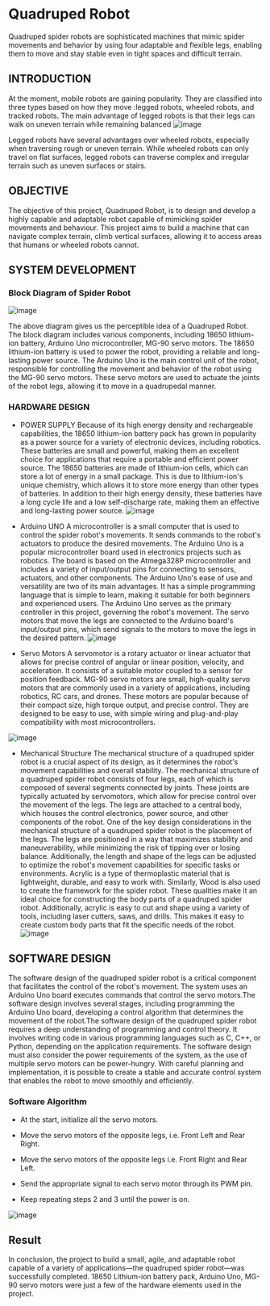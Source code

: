 # Quadruped Robot
Quadruped spider robots are sophisticated machines that mimic spider movements and
behavior by using four adaptable and flexible legs, enabling them to move and stay stable
even in tight spaces and difficult terrain. 
## INTRODUCTION
At the moment, mobile robots are gaining popularity. They are classified into three types
based on how they move :legged robots, wheeled robots, and tracked robots. The main
advantage of legged robots is that their legs can walk on uneven terrain while remaining
balanced
![image](https://github.com/Tansin9/spider-robot/assets/130788893/30cf3ad2-9b19-4918-a73d-d1bb18b491c9)

Legged robots have several advantages over wheeled robots, especially when traversing
rough or uneven terrain. While wheeled robots can only travel on flat surfaces, legged
robots can traverse complex and irregular terrain such as uneven surfaces or stairs.

## OBJECTIVE
The objective of this project, Quadruped Robot, is to design and develop a highly capable
and adaptable robot capable of mimicking spider movements and behaviour. This project
aims to build a machine that can navigate complex terrain, climb vertical surfaces, allowing it to access areas that humans or wheeled robots cannot.

## SYSTEM DEVELOPMENT
### Block Diagram of Spider Robot

![image](https://github.com/Tansin9/spider-robot/assets/130788893/37c1b3ac-b9f0-4b33-a02b-0f103a933ed2)


The above diagram gives us the perceptible idea of a Quadruped Robot. The block
diagram includes various components, including 18650 lithium-ion
battery, Arduino Uno microcontroller, MG-90 servo motors. The 18650 lithium-ion battery is used to power the robot,
providing a reliable and long-lasting power source. The Arduino Uno is the main
control unit of the robot, responsible for controlling the movement and behavior of
the robot using the MG-90 servo motors. These servo motors are used to actuate the
joints of the robot legs, allowing it to move in a quadrupedal manner. 

### HARDWARE DESIGN


-  POWER SUPPLY
  Because of its high energy density and rechargeable capabilities, the 18650
lithium-ion battery pack has grown in popularity as a power source for a variety of
electronic devices, including robotics. These batteries are small and powerful, making
them an excellent choice for applications that require a portable and efficient power
source. The 18650 batteries are made of lithium-ion cells, which can store a lot of energy
in a small package. This is due to lithium-ion's unique chemistry, which allows it to store
more energy than other types of batteries. In addition to their high energy density, these
batteries have a long cycle life and a low self-discharge rate, making them an effective
and long-lasting power source.
![image](https://github.com/Tansin9/spider-robot/assets/130788893/337f380b-0699-4eb7-9d71-8abbaf4c3eb0)



- Arduino UNO
A microcontroller is a small computer that is used to control the spider robot's
movements. It sends commands to the robot's actuators to produce the desired movements. The Arduino Uno is a popular
microcontroller board used in electronics projects such as robotics. The board is based on
the Atmega328P microcontroller and includes a variety of input/output pins for
connecting to sensors, actuators, and other components. The Arduino Uno's ease of use
and versatility are two of its main advantages. It has a simple programming language that
is simple to learn, making it suitable for both beginners and experienced users. The
Arduino Uno serves as the primary controller in this project, governing the robot's
movement. The servo motors that move the legs are connected to the Arduino board's
input/output pins, which send signals to the motors to move the legs in the desired
pattern.
![image](https://github.com/Tansin9/spider-robot/assets/130788893/4df883c7-9cc8-4205-af13-f41c34bbf553)



- Servo Motors
A servomotor is a rotary actuator or linear actuator that allows for precise control of
angular or linear position, velocity, and acceleration. It consists of a suitable motor
coupled to a sensor for position feedback. MG-90 servo motors are small, high-quality
servo motors that are commonly used in a variety of applications, including robotics, RC
cars, and drones. These motors are popular because of their compact size, high torque
output, and precise control. They are designed to be easy to use, with simple wiring and
plug-and-play compatibility with most microcontrollers. 

![image](https://github.com/Tansin9/spider-robot/assets/130788893/09a3fc11-e0d3-4a65-b217-5056a8af87f8)


- Mechanical Structure
The mechanical structure of a quadruped spider robot is a crucial aspect of its design, as
it determines the robot's movement capabilities and overall stability. The mechanical
structure of a quadruped spider robot consists of four legs, each of which is composed of
several segments connected by joints. These joints are typically actuated by servomotors,
which allow for precise control over the movement of the legs. The legs are attached to a
central body, which houses the control electronics, power source, and other components
of the robot. One of the key design considerations in the mechanical structure of a
quadruped spider robot is the placement of the legs. The legs are positioned in a way that
maximizes stability and maneuverability, while minimizing the risk of tipping over or
losing balance. Additionally, the length and shape of the legs can be adjusted to optimize
the robot's movement capabilities for specific tasks or environments. Acrylic is a type of
thermoplastic material that is lightweight, durable, and easy to work with. Similarly,
Wood is also used to create the framework for the spider robot. These qualities make it an
ideal choice for constructing the body parts of a quadruped spider robot. Additionally,
acrylic is easy to cut and shape using a variety of tools, including laser cutters, saws, and
drills. This makes it easy to create custom body parts that fit the specific needs of the
robot.
![image](https://github.com/Tansin9/spider-robot/assets/130788893/cdd16131-64c0-484e-aac8-1342a2b0cae6)


##  SOFTWARE DESIGN
The software design of the quadruped spider robot is a critical component that facilitates
the control of the robot's movement. The system uses an Arduino
Uno board executes commands that control the servo
motors.The software design involves several stages, including programming the Arduino Uno
board, developing a control algorithm that determines
the movement of the robot.The software design of the quadruped spider robot requires a deep understanding of
programming and control theory. It involves writing code in various programming
languages such as C, C++, or Python, depending on the application requirements. The
software design must also consider the power requirements of the system, as the use of
multiple servo motors can be power-hungry. With careful planning and implementation,
it is possible to create a stable and accurate control system that enables the robot to move
smoothly and efficiently.

### Software Algorithm
- At the start, initialize all the servo motors.

- Move the servo motors of the opposite legs, i.e. Front Left and Rear Right.

- Move the servo motors of the opposite legs i.e. Front Right and Rear Left.

- Send the appropriate signal to each servo motor through its PWM pin.

- Keep repeating steps 2 and 3 until the power is on.

![image](https://github.com/Tansin9/spider-robot/assets/130788893/c2093393-3c51-44b2-a4e2-a95ccb7b6956)


## Result
In conclusion, the project to build a small, agile, and adaptable robot capable of a variety
of applications—the quadruped spider robot—was successfully completed.  18650 Lithium-ion battery pack, Arduino Uno, MG-90 servo motors were just a few of the hardware elements used in the project.
